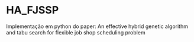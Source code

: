 # HA_FJSSP
Implementação em python do paper: An effective hybrid genetic algorithm and tabu search for flexible job shop scheduling problem
